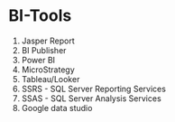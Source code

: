 # BI-Tools


01. Jasper Report
02. BI Publisher
03. Power BI
04. MicroStrategy
05. Tableau/Looker
06. SSRS - SQL Server Reporting Services
07. SSAS - SQL Server Analysis Services
08. Google data studio

